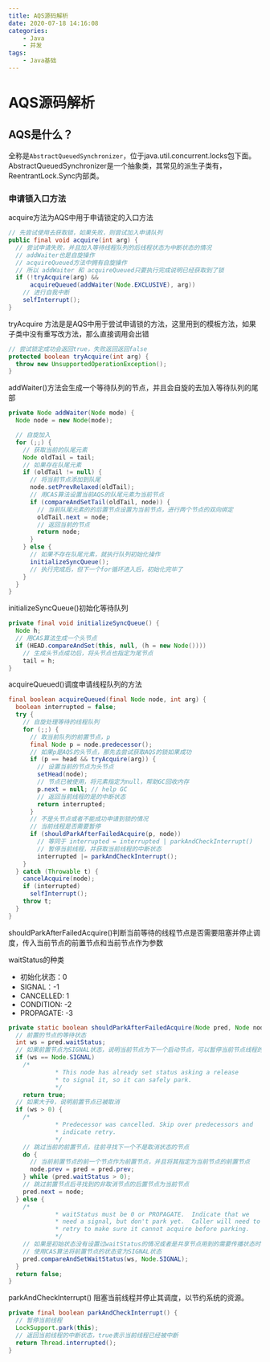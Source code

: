 ```yaml
---
title: AQS源码解析
date: 2020-07-18 14:16:08
categories:
    - Java
    - 并发
tags: 
    - Java基础
---
```

# AQS源码解析



## AQS是什么？

全称是`AbstractQueuedSynchronizer`，位于java.util.concurrent.locks包下面。AbstractQueuedSynchronizer是一个抽象类，其常见的派生子类有，ReentrantLock.Sync内部类。



### 申请锁入口方法

acquire方法为AQS中用于申请锁定的入口方法

```java
// 先尝试使用去获取锁，如果失败，则尝试加入申请队列
public final void acquire(int arg) {
  // 尝试申请失败，并且加入等待线程队列的后线程状态为中断状态的情况
  // addWaiter也是自旋操作
  // acquireQueued方法中拥有自旋操作
  // 所以 addWaiter 和 acquireQueued只要执行完成说明已经获取到了锁
  if (!tryAcquire(arg) &&
      acquireQueued(addWaiter(Node.EXCLUSIVE), arg))
    // 进行自我中断
    selfInterrupt();
}
```



tryAcquire 方法是是AQS中用于尝试申请锁的方法，这里用到的模板方法，如果子类中没有重写改方法，那么直接调用会出错

```java
// 尝试锁定成功会返回true，失败返回返回false
protected boolean tryAcquire(int arg) {
  throw new UnsupportedOperationException();
}
```



addWaiter()方法会生成一个等待队列的节点，并且会自旋的去加入等待队列的尾部

```java
private Node addWaiter(Node mode) {
  Node node = new Node(mode);

  // 自旋加入
  for (;;) {
    // 获取当前的队尾元素
    Node oldTail = tail;
    // 如果存在队尾元素
    if (oldTail != null) {
      // 将当前节点添加到队尾
      node.setPrevRelaxed(oldTail);
      // 用CAS算法设置当前AQS的队尾元素为当前节点
      if (compareAndSetTail(oldTail, node)) {
        // 当前队尾元素的的后置节点设置为当前节点，进行两个节点的双向绑定
        oldTail.next = node;
        // 返回当前的节点
        return node;
      }
    } else {
      // 如果不存在队尾元素，就执行队列初始化操作
      initializeSyncQueue();
      // 执行完成后，但下一个for循环进入后，初始化完毕了
    }
  }
}
```



initializeSyncQueue()初始化等待队列

```java
private final void initializeSyncQueue() {
  Node h;
  // 用CAS算法生成一个头节点
  if (HEAD.compareAndSet(this, null, (h = new Node())))
    // 生成头节点成功后，将头节点也指定为尾节点
    tail = h;
}
```



acquireQueued()调度申请线程队列的方法

```java
final boolean acquireQueued(final Node node, int arg) {
  boolean interrupted = false;
  try {
    // 自旋处理等待的线程队列
    for (;;) {
      // 取当前队列的前置节点，p
      final Node p = node.predecessor();
      // 如果p是AQS的头节点，那先去尝试获取AQS的锁如果成功
      if (p == head && tryAcquire(arg)) {
        // 设置当前的节点为头节点
        setHead(node);
        // 节点已被使用，将元素指定为null，帮助GC回收内存
        p.next = null; // help GC
        // 返回当前线程的是的中断状态
        return interrupted;
      }
      // 不是头节点或者不能成功申请到锁的情况
      // 当前线程是否需要暂停
      if (shouldParkAfterFailedAcquire(p, node))
        // 等同于 interrupted = interrupted | parkAndCheckInterrupt()
        // 暂停当前线程，并获取当前线程的中断状态
        interrupted |= parkAndCheckInterrupt();
    }
  } catch (Throwable t) {
    cancelAcquire(node);
    if (interrupted)
      selfInterrupt();
    throw t;
  }
}
```



shouldParkAfterFailedAcquire()判断当前等待的线程节点是否需要阻塞并停止调度，传入当前节点的前置节点和当前节点作为参数

waitStatus的种类
-  初始化状态：0
-   SIGNAL：-1
-   CANCELLED: 1
-   CONDITION: -2
-   PROPAGATE: -3

```java
private static boolean shouldParkAfterFailedAcquire(Node pred, Node node) {
  // 前置的节点的等待状态
  int ws = pred.waitStatus;
  // 如果前置节点为SIGNAL状态，说明当前节点为下一个启动节点，可以暂停当前节点线程的调度
  if (ws == Node.SIGNAL)
    /*
             * This node has already set status asking a release
             * to signal it, so it can safely park.
             */
    return true;
  // 如果大于0，说明前置节点已被取消
  if (ws > 0) {
    /*
             * Predecessor was cancelled. Skip over predecessors and
             * indicate retry.
             */
    // 跳过当前的前置节点，往前寻找下一个不是取消状态的节点
    do {
      // 当前前置节点的前一个节点作为前置节点，并且将其指定为当前节点的前置节点
      node.prev = pred = pred.prev;
    } while (pred.waitStatus > 0);
    // 跳过前置节点后寻找到的非取消节点的后置节点为当前节点
    pred.next = node;
  } else {
    /*
             * waitStatus must be 0 or PROPAGATE.  Indicate that we
             * need a signal, but don't park yet.  Caller will need to
             * retry to make sure it cannot acquire before parking.
             */
    // 如果是初始状态没有设置过waitStatus的情况或者是共享节点用到的需要传播状态时
    // 使用CAS算法将前置节点的状态变为SIGNAL状态
    pred.compareAndSetWaitStatus(ws, Node.SIGNAL);
  }
  return false;
}
```



parkAndCheckInterrupt() 阻塞当前线程并停止其调度，以节约系统的资源。

```java
private final boolean parkAndCheckInterrupt() {
  // 暂停当前线程
  LockSupport.park(this);
  // 返回当前线程的中断状态，true表示当前线程已经被中断
  return Thread.interrupted();
}
```


